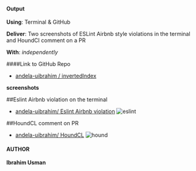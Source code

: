 #### Output

**Using**: Terminal & GitHub

**Deliver**: Two screenshots of ESLint Airbnb style violations in the terminal and HoundCI comment on a PR

**With**: *independently*


####Link to GitHub Repo
- [ andela-uibrahim / invertedIndex](https://github.com/andela-uibrahim/inverted-index/tree/chore/1/setting-up-repository)


**screenshots**

##Eslint Airbnb violation on the terminal

- [andela-uibrahim/ Eslint Airbnb violation](https://photos.google.com/photo/AF1QipPurnaIaTiEZtKgqoVd1dP8q7qZfiM7WtXE8G4)
![eslint](https://cloud.githubusercontent.com/assets/25608812/23025825/2c00803a-f42d-11e6-9251-2875538144ba.PNG)

    

##HoundCL comment on PR

- [andela-uibrahim/ HoundCL](https://photos.google.com/photo/AF1QipO2HMwbEauOVygu7Ebitu8VCAwObsaljeqv-d4)
![hound](https://cloud.githubusercontent.com/assets/25608812/23025704/d200996c-f42c-11e6-9be5-1783540694ff.PNG)


#### AUTHOR

**Ibrahim Usman**

